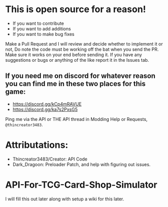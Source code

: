 # This is open source for a reason!
* If you want to contribute
* If you want to add additions
* If you want to make bug fixes

Make a Pull Request and I will review and decide whether to implement it or not, Do note the code must be working off the bat when you send the PR. Make sure it works on your end before sending it.
If you have any suggestions or bugs or anything of the like report it in the Issues tab.

## If you need me on discord for whatever reason you can find me in these two places for this game:
* https://discord.gg/kCp4mRAVUE
* https://discord.gg/ka7s2PxsG5

Ping me via the API or THE API thread in Modding Help or Requests, `@thincreator3483`.

# Attributations:

* Thincreator3483/Creator: API Code
* Dark_Dragoon: Preloader Patch, and help with figuring out issues.

# API-For-TCG-Card-Shop-Simulator
I will fill this out later along with setup a wiki for this later.
